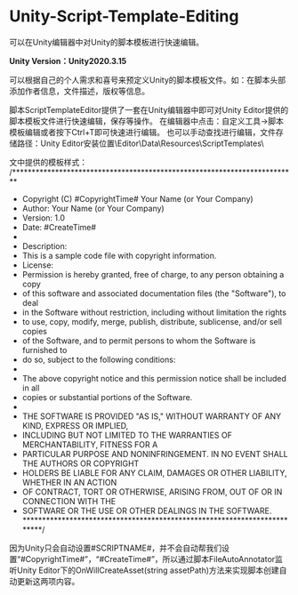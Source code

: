 # Unity-Script-Template-Editing
可以在Unity编辑器中对Unity的脚本模板进行快速编辑。

<b>Unity Version：Unity2020.3.15</b>

可以根据自己的个人需求和喜号来预定义Unity的脚本模板文件。如：在脚本头部添加作者信息，文件描述，版权等信息。

脚本ScriptTemplateEditor提供了一套在Unity编辑器中即可对Unity Editor提供的脚本模板文件进行快速编辑，保存等操作。
  在编辑器中点击：自定义工具->脚本模板编辑或者按下Ctrl+T即可快速进行编辑。
  也可以手动查找进行编辑，文件存储路径：Unity Editor安装位置\Editor\Data\Resources\ScriptTemplates\

文中提供的模板样式：
/*************************************************************************
 *  Copyright (C) #CopyrightTime# Your Name (or Your Company)
 *  Author: Your Name (or Your Company)
 *  Version: 1.0
 *  Date: #CreateTime#
 *
 *  Description:
 *  This is a sample code file with copyright information.
 *  License:
 *  Permission is hereby granted, free of charge, to any person obtaining a copy
 *  of this software and associated documentation files (the "Software"), to deal
 *  in the Software without restriction, including without limitation the rights
 *  to use, copy, modify, merge, publish, distribute, sublicense, and/or sell copies
 *  of the Software, and to permit persons to whom the Software is furnished to
 *  do so, subject to the following conditions:
 *
 *  The above copyright notice and this permission notice shall be included in all
 *  copies or substantial portions of the Software.
 *
 *  THE SOFTWARE IS PROVIDED "AS IS," WITHOUT WARRANTY OF ANY KIND, EXPRESS OR IMPLIED,
 *  INCLUDING BUT NOT LIMITED TO THE WARRANTIES OF MERCHANTABILITY, FITNESS FOR A
 *  PARTICULAR PURPOSE AND NONINFRINGEMENT. IN NO EVENT SHALL THE AUTHORS OR COPYRIGHT
 *  HOLDERS BE LIABLE FOR ANY CLAIM, DAMAGES OR OTHER LIABILITY, WHETHER IN AN ACTION
 *  OF CONTRACT, TORT OR OTHERWISE, ARISING FROM, OUT OF OR IN CONNECTION WITH THE
 *  SOFTWARE OR THE USE OR OTHER DEALINGS IN THE SOFTWARE.
 *************************************************************************/

因为Unity只会自动设置#SCRIPTNAME#，并不会自动帮我们设置“#CopyrightTime#”，“#CreateTime#”，所以通过脚本FileAutoAnnotator监听Unity Editor下的OnWillCreateAsset(string assetPath)方法来实现脚本创建自动更新这两项内容。
